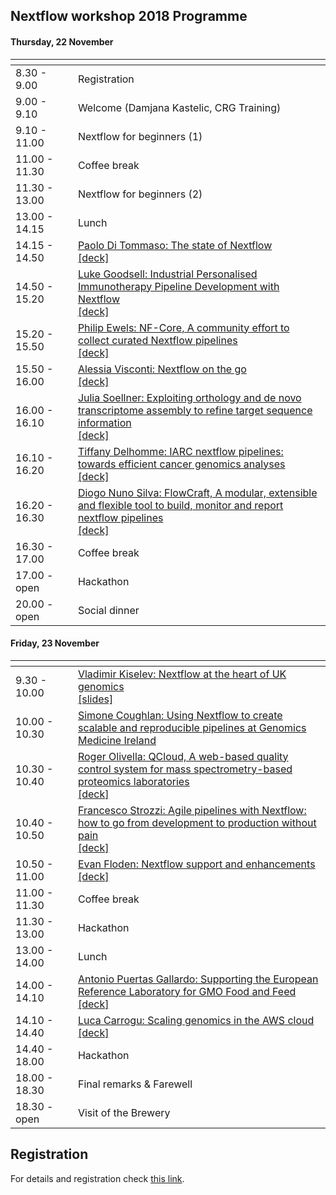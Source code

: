 ## Nextflow workshop 2018 Programme

#### Thursday, 22 November

|<img width=150/>|                            |
|------------- |----------------------------|
| 8.30 - 9.00  | Registration              |
| 9.00 - 9.10  | Welcome (Damjana Kastelic, CRG Training)              |
| 9.10 - 11.00 | Nextflow for beginners (1) |
| 11.00 - 11.30 | Coffee break              |
| 11.30 - 13.00 | Nextflow for beginners (2)|
| 13.00 - 14.15 | Lunch                     |
| 14.15 - 14.50 | [Paolo Di Tommaso: The state of Nextflow](https://www.nextflow.io/nfhack/2018/paolo.html)<br>[[deck]](https://speakerdeck.com/pditommaso/the-state-of-nextflow) | 
| 14.50 - 15.20 | [Luke Goodsell: Industrial Personalised Immunotherapy Pipeline Development with Nextflow](https://www.nextflow.io/nfhack/2018/luke-goodsell.html)<br>[[deck]](https://www.nextflow.io/misc/nfhack18/luke.pdf) | 
| 15.20 - 15.50 | [Philip Ewels: NF-Core, A community effort to collect curated Nextflow pipelines](https://www.nextflow.io/nfhack/2018/phil.html)<br>[[deck]](https://www.nextflow.io/misc/nfhack18/phil.pdf) |
| 15.50 - 16.00 | [Alessia Visconti: Nextflow on the go](https://www.nextflow.io/nfhack/2018/alessia.html)<br>[[deck]](https://github.com/alesssia/talks/blob/master/NextflowWorkshop18/ViscontiNextflow18.pdf) |
| 16.00 - 16.10 | [Julia Soellner: Exploiting orthology and de novo transcriptome assembly to refine target sequence information](https://www.nextflow.io/nfhack/2018/julia.html)<br>[[deck]](https://www.nextflow.io/misc/nfhack18/julia.pdf) | 
| 16.10 - 16.20 | [Tiffany Delhomme: IARC nextflow pipelines: towards efficient cancer genomics analyses](https://www.nextflow.io/nfhack/2018/tiffany.html)<br>[[deck]](https://www.nextflow.io/misc/nfhack18/tiffany.pdf) | 
| 16.20 - 16.30 | [Diogo Nuno Silva: FlowCraft, A modular, extensible and flexible tool to build, monitor and report nextflow pipelines](https://www.nextflow.io/nfhack/2018/diogo.html)<br>[[deck]](https://slides.com/diogosilva-1/nextflow-workshop-2018#/) | 
| 16.30 - 17.00 | Coffee break              |
| 17.00 - open  | Hackathon                 |
| 20.00 - open  | Social dinner             |

#### Friday, 23 November

|<img width=150/>|                            |
|---------------|---------------------------|
| 9.30 - 10.00  | [Vladimir Kiselev: Nextflow at the heart of UK genomics](https://www.nextflow.io/nfhack/2018/vladimir-kiselev.html)<br>[[slides]](https://speakerdeck.com/wikiselev/nextflow-at-the-heart-of-uk-genomics) |
| 10.00 - 10.30 | [Simone Coughlan: Using Nextflow to create scalable and reproducible pipelines at Genomics Medicine Ireland](https://www.nextflow.io/nfhack/2018/simone.html) | 
| 10.30 - 10.40 | [Roger Olivella: QCloud, A web-based quality control system for mass spectrometry-based proteomics laboratories](https://www.nextflow.io/nfhack/2018/roger.html)<br>[[deck]](https://www.nextflow.io/misc/nfhack18/roger.pdf) |
| 10.40 - 10.50 | [Francesco Strozzi: Agile pipelines with Nextflow: how to go from development to production without pain](https://www.nextflow.io/nfhack/2018/francesco.html)<br>[[deck]](https://www.nextflow.io/misc/nfhack18/francesco.pdf) |
| 10.50 - 11.00 | [Evan Floden: Nextflow support and enhancements](https://www.nextflow.io/nfhack/2018/evan.html)<br>[[deck]](https://www.nextflow.io/misc/nfhack18/evan.pdf) |
| 11.00 - 11.30 | Coffee break              |
| 11.30 - 13.00 | Hackathon                 |
| 13.00 - 14.00 | Lunch                     |
| 14.00 - 14.10 | [Antonio Puertas Gallardo: Supporting the European Reference Laboratory for GMO Food and Feed](https://www.nextflow.io/nfhack/2018/antonio.html)<br>[[deck]](https://www.nextflow.io/misc/nfhack18/antonio.pdf)  |
| 14.10 - 14.40 | [Luca Carrogu: Scaling genomics in the AWS cloud](https://www.nextflow.io/nfhack/2018/luca.html)<br>[[deck]](https://www.nextflow.io/misc/nfhack18/luca.pdf) | 
| 14.40 - 18.00 | Hackathon                 |
| 18.00 - 18.30 | Final remarks & Farewell  |
| 18.30 - open  | Visit of the Brewery      |

## Registration 

For details and registration check [this link](http://www.crg.eu/en/event/coursescrg-nextflow-reproducible-silico-genomics-0).




